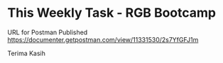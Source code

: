 # This Weekly Task - RGB Bootcamp

URL for Postman Published
https://documenter.getpostman.com/view/11331530/2s7YfGFJ1m

Terima Kasih
